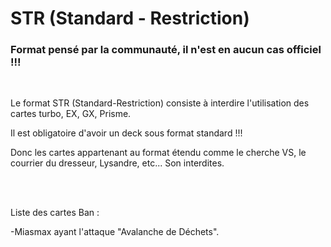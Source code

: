 # STR (Standard - Restriction)

### Format pensé par la communauté, il n'est en aucun cas officiel !!!

<br>

Le format STR (Standard-Restriction) consiste à interdire l'utilisation des cartes turbo, EX, GX, Prisme.

Il est obligatoire d'avoir un deck sous format standard !!!

Donc les cartes appartenant au format étendu comme le cherche VS, le courrier du dresseur, Lysandre, etc... Son interdites.

<br><br>

Liste des cartes Ban :

-Miasmax ayant l'attaque "Avalanche de Déchets".

